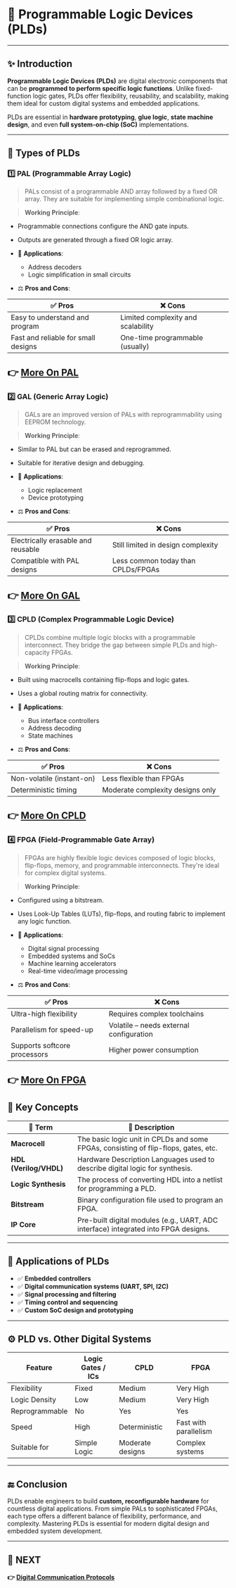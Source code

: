 # 🧩 **Programmable Logic Devices (PLDs)**

---

## ✨ Introduction

**Programmable Logic Devices (PLDs)** are digital electronic components that can be **programmed to perform specific logic functions**. Unlike fixed-function logic gates, PLDs offer flexibility, reusability, and scalability, making them ideal for custom digital systems and embedded applications.

PLDs are essential in **hardware prototyping**, **glue logic**, **state machine design**, and even **full system-on-chip (SoC)** implementations.

---

## 🔹 Types of PLDs

### 1️⃣ **PAL (Programmable Array Logic)**

> PALs consist of a programmable AND array followed by a fixed OR array. They are suitable for implementing simple combinational logic.

> **Working Principle**:  
  - Programmable connections configure the AND gate inputs.  
  - Outputs are generated through a fixed OR logic array.

- 📌 **Applications**:  
  - Address decoders  
  - Logic simplification in small circuits

- ⚖️ **Pros and Cons**:

| ✅ Pros                        | ❌ Cons                        |
|-------------------------------|-------------------------------|
| Easy to understand and program | Limited complexity and scalability |
| Fast and reliable for small designs | One-time programmable (usually) |

**👉 [More On PAL](https://www.tutorialspoint.com/digital-electronics/programmable-logic-array.htm)**  
---

### 2️⃣ **GAL (Generic Array Logic)**

> GALs are an improved version of PALs with reprogrammability using EEPROM technology.

> **Working Principle**:  
  - Similar to PAL but can be erased and reprogrammed.  
  - Suitable for iterative design and debugging.

- 📌 **Applications**:  
  - Logic replacement  
  - Device prototyping

- ⚖️ **Pros and Cons**:

| ✅ Pros                         | ❌ Cons                         |
|--------------------------------|--------------------------------|
| Electrically erasable and reusable | Still limited in design complexity |
| Compatible with PAL designs    | Less common today than CPLDs/FPGAs |

**👉 [More On GAL](https://circuitreset.com/what-is-a-gal-device/)**  
---


### 3️⃣ **CPLD (Complex Programmable Logic Device)**

> CPLDs combine multiple logic blocks with a programmable interconnect. They bridge the gap between simple PLDs and high-capacity FPGAs.

> **Working Principle**:  
  - Built using macrocells containing flip-flops and logic gates.  
  - Uses a global routing matrix for connectivity.

- 📌 **Applications**:  
  - Bus interface controllers  
  - Address decoding  
  - State machines

- ⚖️ **Pros and Cons**:

| ✅ Pros                         | ❌ Cons                         |
|--------------------------------|--------------------------------|
| Non-volatile (instant-on)       | Less flexible than FPGAs       |
| Deterministic timing            | Moderate complexity designs only |

**👉 [More On CPLD](https://www.electricaleasy.com/2023/09/complex-programmable-logic-device-cpld.html)**  
---


### 4️⃣ **FPGA (Field-Programmable Gate Array)**

> FPGAs are highly flexible logic devices composed of logic blocks, flip-flops, memory, and programmable interconnects. They're ideal for complex digital systems.

> **Working Principle**:  
  - Configured using a bitstream.  
  - Uses Look-Up Tables (LUTs), flip-flops, and routing fabric to implement any logic function.

- 📌 **Applications**:  
  - Digital signal processing  
  - Embedded systems and SoCs  
  - Machine learning accelerators  
  - Real-time video/image processing

- ⚖️ **Pros and Cons**:

| ✅ Pros                         | ❌ Cons                         |
|--------------------------------|--------------------------------|
| Ultra-high flexibility          | Requires complex toolchains     |
| Parallelism for speed-up        | Volatile – needs external configuration |
| Supports softcore processors    | Higher power consumption        |

**👉 [More On FPGA](https://orthogone.com/fr/ressources/introduction-a-la-conception-fpga-architecture-programmation-et-outils/)**  
---

## 🧠 Key Concepts

| 🔑 Term                     | 📖 Description                                                                 |
|-----------------------------|------------------------------------------------------------------------------|
| **Macrocell**               | The basic logic unit in CPLDs and some FPGAs, consisting of flip-flops, gates, etc. |
| **HDL (Verilog/VHDL)**      | Hardware Description Languages used to describe digital logic for synthesis. |
| **Logic Synthesis**         | The process of converting HDL into a netlist for programming a PLD.         |
| **Bitstream**               | Binary configuration file used to program an FPGA.                          |
| **IP Core**                 | Pre-built digital modules (e.g., UART, ADC interface) integrated into FPGA designs. |

---

## 📌 Applications of PLDs

- ✅ **Embedded controllers**  
- ✅ **Digital communication systems (UART, SPI, I2C)**  
- ✅ **Signal processing and filtering**  
- ✅ **Timing control and sequencing**  
- ✅ **Custom SoC design and prototyping**

---

## ⚙️ PLD vs. Other Digital Systems

| Feature                | Logic Gates / ICs     | CPLD                   | FPGA                    |
|------------------------|-----------------------|-------------------------|--------------------------|
| Flexibility            | Fixed                 | Medium                  | Very High                |
| Logic Density          | Low                   | Medium                  | Very High                |
| Reprogrammable         | No                    | Yes                     | Yes                      |
| Speed                  | High                  | Deterministic           | Fast with parallelism    |
| Suitable for           | Simple Logic          | Moderate designs        | Complex systems          |

---



## 🔚 Conclusion

PLDs enable engineers to build **custom, reconfigurable hardware** for countless digital applications. From simple PALs to sophisticated FPGAs, each type offers a different balance of flexibility, performance, and complexity. Mastering PLDs is essential for modern digital design and embedded system development.

---

## 🔹 NEXT  
**👉 [Digital Communication Protocols](../Comm_Prot)**  

